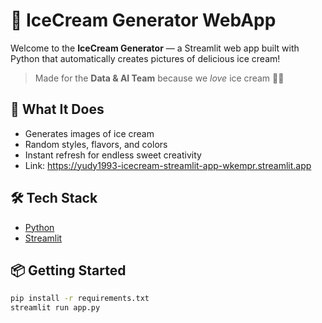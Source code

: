 # 🍦 IceCream Generator WebApp

Welcome to the **IceCream Generator** — a Streamlit web app built with Python that automatically creates pictures of delicious ice cream!  

> Made for the **Data & AI Team** because we *love* ice cream 💖🍨

## 🚀 What It Does

- Generates images of ice cream
- Random styles, flavors, and colors
- Instant refresh for endless sweet creativity
- Link: https://yudy1993-icecream-streamlit-app-wkempr.streamlit.app

## 🛠 Tech Stack

- [Python](https://www.python.org/)
- [Streamlit](https://streamlit.io/)

## 📦 Getting Started

```bash
pip install -r requirements.txt
streamlit run app.py
